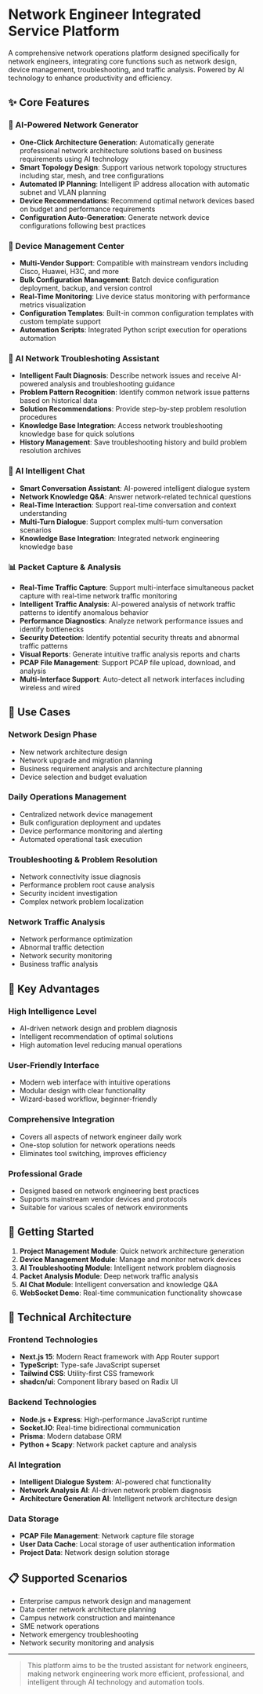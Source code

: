 # Network Engineer Integrated Service Platform

A comprehensive network operations platform designed specifically for network engineers, integrating core functions such as network design, device management, troubleshooting, and traffic analysis. Powered by AI technology to enhance productivity and efficiency.

## ✨ Core Features

### 🧠 AI-Powered Network Generator
- **One-Click Architecture Generation**: Automatically generate professional network architecture solutions based on business requirements using AI technology
- **Smart Topology Design**: Support various network topology structures including star, mesh, and tree configurations
- **Automated IP Planning**: Intelligent IP address allocation with automatic subnet and VLAN planning
- **Device Recommendations**: Recommend optimal network devices based on budget and performance requirements
- **Configuration Auto-Generation**: Generate network device configurations following best practices

### 🔧 Device Management Center
- **Multi-Vendor Support**: Compatible with mainstream vendors including Cisco, Huawei, H3C, and more
- **Bulk Configuration Management**: Batch device configuration deployment, backup, and version control
- **Real-Time Monitoring**: Live device status monitoring with performance metrics visualization
- **Configuration Templates**: Built-in common configuration templates with custom template support
- **Automation Scripts**: Integrated Python script execution for operations automation

### 🤖 AI Network Troubleshoting Assistant
- **Intelligent Fault Diagnosis**: Describe network issues and receive AI-powered analysis and troubleshooting guidance
- **Problem Pattern Recognition**: Identify common network issue patterns based on historical data
- **Solution Recommendations**: Provide step-by-step problem resolution procedures
- **Knowledge Base Integration**: Access network troubleshooting knowledge base for quick solutions
- **History Management**: Save troubleshooting history and build problem resolution archives

### 💬 AI Intelligent Chat
- **Smart Conversation Assistant**: AI-powered intelligent dialogue system
- **Network Knowledge Q&A**: Answer network-related technical questions
- **Real-Time Interaction**: Support real-time conversation and context understanding
- **Multi-Turn Dialogue**: Support complex multi-turn conversation scenarios
- **Knowledge Base Integration**: Integrated network engineering knowledge base

### 📊 Packet Capture & Analysis
- **Real-Time Traffic Capture**: Support multi-interface simultaneous packet capture with real-time network traffic monitoring
- **Intelligent Traffic Analysis**: AI-powered analysis of network traffic patterns to identify anomalous behavior
- **Performance Diagnostics**: Analyze network performance issues and identify bottlenecks
- **Security Detection**: Identify potential security threats and abnormal traffic patterns
- **Visual Reports**: Generate intuitive traffic analysis reports and charts
- **PCAP File Management**: Support PCAP file upload, download, and analysis
- **Multi-Interface Support**: Auto-detect all network interfaces including wireless and wired

## 🎯 Use Cases

### Network Design Phase
- New network architecture design
- Network upgrade and migration planning
- Business requirement analysis and architecture planning
- Device selection and budget evaluation

### Daily Operations Management
- Centralized network device management
- Bulk configuration deployment and updates
- Device performance monitoring and alerting
- Automated operational task execution

### Troubleshooting & Problem Resolution
- Network connectivity issue diagnosis
- Performance problem root cause analysis
- Security incident investigation
- Complex network problem localization

### Network Traffic Analysis
- Network performance optimization
- Abnormal traffic detection
- Network security monitoring
- Business traffic analysis

## 🌟 Key Advantages

### High Intelligence Level
- AI-driven network design and problem diagnosis
- Intelligent recommendation of optimal solutions
- High automation level reducing manual operations

### User-Friendly Interface
- Modern web interface with intuitive operations
- Modular design with clear functionality
- Wizard-based workflow, beginner-friendly

### Comprehensive Integration
- Covers all aspects of network engineer daily work
- One-stop solution for network operations needs
- Eliminates tool switching, improves efficiency

### Professional Grade
- Designed based on network engineering best practices
- Supports mainstream vendor devices and protocols
- Suitable for various scales of network environments

## 🚀 Getting Started

1. **Project Management Module**: Quick network architecture generation
2. **Device Management Module**: Manage and monitor network devices
3. **AI Troubleshooting Module**: Intelligent network problem diagnosis
4. **Packet Analysis Module**: Deep network traffic analysis
5. **AI Chat Module**: Intelligent conversation and knowledge Q&A
6. **WebSocket Demo**: Real-time communication functionality showcase

## 🔧 Technical Architecture

### Frontend Technologies
- **Next.js 15**: Modern React framework with App Router support
- **TypeScript**: Type-safe JavaScript superset
- **Tailwind CSS**: Utility-first CSS framework
- **shadcn/ui**: Component library based on Radix UI

### Backend Technologies
- **Node.js + Express**: High-performance JavaScript runtime
- **Socket.IO**: Real-time bidirectional communication
- **Prisma**: Modern database ORM
- **Python + Scapy**: Network packet capture and analysis

### AI Integration
- **Intelligent Dialogue System**: AI-powered chat functionality
- **Network Analysis AI**: AI-driven network problem diagnosis
- **Architecture Generation AI**: Intelligent network architecture design

### Data Storage
- **PCAP File Management**: Network capture file storage
- **User Data Cache**: Local storage of user authentication information
- **Project Data**: Network design solution storage

## 📋 Supported Scenarios

- Enterprise campus network design and management
- Data center network architecture planning
- Campus network construction and maintenance
- SME network operations
- Network emergency troubleshooting
- Network security monitoring and analysis

---

> This platform aims to be the trusted assistant for network engineers, making network engineering work more efficient, professional, and intelligent through AI technology and automation tools. 